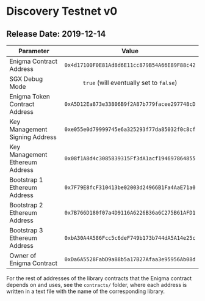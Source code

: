 # Discovery Testnet v0

## Release Date: 2019-12-14

| Parameter                       | Value                                        |
| --------------------------------|:--------------------------------------------:| 
| Enigma Contract Address         | `0x4d17100F0E81Ad8d6E11cc879B54A66E89F88c42` |
| SGX Debug Mode                  | `true` (will eventually set to `false`)      |
| Enigma Token Contract Address   | `0xA5D12Ea873e33806B9f2A87b779facee297748cD` |
| Key Management Signing Address  | `0xe055e0d79999745e6a325293f77da85032f0c8cf` |
| Key Management Ethereum Address | `0x08f1A8d4c3085839315Ff3dA1acf194697864855` |
| Bootstrap 1 Ethereum Address    | `0x7F79E8fcF310413be02003d24966B1Fa4AaE71a0` |
| Bootstrap 2 Ethereum Address    | `0x7B766D180f07a4D9116A6226B36a6C275B61AFD1` |
| Bootstrap 3 Ethereum Address    | `0xbA30A4A586Fcc5c6deF749b173b744dA5A14e25c` |
| Owner of Enigma Contract        | `0xDa6A5528FabD9a88b5a17B27Afaa3e95956Ab08d` |

For the rest of addresses of the library contracts that the Enigma contract depends on and uses, see the `contracts/` folder, where each address is written in a text file with the name of the corresponding library.
